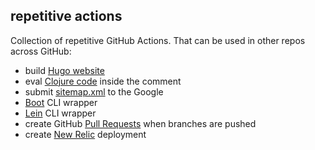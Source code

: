 ## repetitive actions

Collection of repetitive GitHub Actions.
That can be used in other repos across GitHub:

 - build [Hugo website](./hugo/README.md)
 - eval [Clojure code](./clojure/README.md) inside the comment
 - submit [sitemap.xml](./submit-sitemap.md) to the Google
 - [Boot](./boot.md) CLI wrapper
 - [Lein](./lein.md) CLI wrapper
 - create GitHub [Pull Requests](./auto-pull-request.md) 
 when branches are pushed
 - create [New Relic](./newrelic.md) deployment